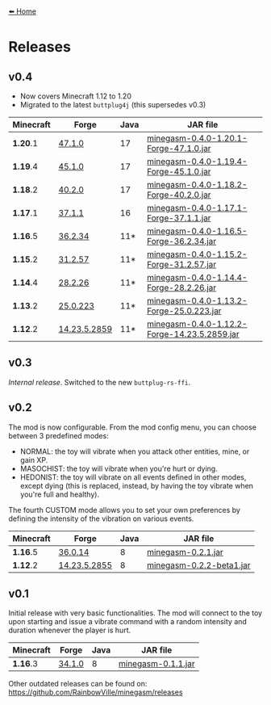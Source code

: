 [⬅️ Home](./)

# Releases
## v0.4
* Now covers Minecraft 1.12 to 1.20
* Migrated to the latest `buttplug4j` (this supersedes v0.3)

| Minecraft  | Forge                                                                                            | Java | JAR file                                                                                                                                                       |
|------------|--------------------------------------------------------------------------------------------------|------|----------------------------------------------------------------------------------------------------------------------------------------------------------------|
| **1.20**.1 | [47.1.0](http://files.minecraftforge.net/maven/net/minecraftforge/forge/index_1.20.1.html)       | 17   | [minegasm-0.4.0-1.20.1-Forge-47.1.0.jar](https://github.com/RainbowVille/minegasm/releases/download/v0.4.0/minegasm-0.4.0-1.20.1-Forge-47.1.0.jar)             |
| **1.19**.4 | [45.1.0](http://files.minecraftforge.net/maven/net/minecraftforge/forge/index_1.19.4.html)       | 17   | [minegasm-0.4.0-1.19.4-Forge-45.1.0.jar](https://github.com/RainbowVille/minegasm/releases/download/v0.4.0/minegasm-0.4.0-1.19.4-Forge-45.1.0.jar)             |
| **1.18**.2 | [40.2.0](http://files.minecraftforge.net/maven/net/minecraftforge/forge/index_1.18.2.html)       | 17   | [minegasm-0.4.0-1.18.2-Forge-40.2.0.jar](https://github.com/RainbowVille/minegasm/releases/download/v0.4.0/minegasm-0.4.0-1.18.2-Forge-40.2.0.jar)             |
| **1.17**.1 | [37.1.1](http://files.minecraftforge.net/maven/net/minecraftforge/forge/index_1.17.1.html)       | 16   | [minegasm-0.4.0-1.17.1-Forge-37.1.1.jar](https://github.com/RainbowVille/minegasm/releases/download/v0.4.0/minegasm-0.4.0-1.17.1-Forge-37.1.1.jar)             |
| **1.16**.5 | [36.2.34](http://files.minecraftforge.net/maven/net/minecraftforge/forge/index_1.16.5.html)      | 11\* | [minegasm-0.4.0-1.16.5-Forge-36.2.34.jar](https://github.com/RainbowVille/minegasm/releases/download/v0.4.0/minegasm-0.4.0-1.16.5-Forge-36.2.34.jar)           |
| **1.15**.2 | [31.2.57](http://files.minecraftforge.net/maven/net/minecraftforge/forge/index_1.15.2.html)      | 11\* | [minegasm-0.4.0-1.15.2-Forge-31.2.57.jar](https://github.com/RainbowVille/minegasm/releases/download/v0.4.0/minegasm-0.4.0-1.15.2-Forge-31.2.57.jar)           |
| **1.14**.4 | [28.2.26](http://files.minecraftforge.net/maven/net/minecraftforge/forge/index_1.14.4.html)      | 11\* | [minegasm-0.4.0-1.14.4-Forge-28.2.26.jar](https://github.com/RainbowVille/minegasm/releases/download/v0.4.0/minegasm-0.4.0-1.14.4-Forge-28.2.26.jar)           |
| **1.13**.2 | [25.0.223](http://files.minecraftforge.net/maven/net/minecraftforge/forge/index_1.13.2.html)     | 11\* | [minegasm-0.4.0-1.13.2-Forge-25.0.223.jar](https://github.com/RainbowVille/minegasm/releases/download/v0.4.0/minegasm-0.4.0-1.13.2-Forge-25.0.223.jar)         |
| **1.12**.2 | [14.23.5.2859](http://files.minecraftforge.net/maven/net/minecraftforge/forge/index_1.12.2.html) | 11\* | [minegasm-0.4.0-1.12.2-Forge-14.23.5.2859.jar](https://github.com/RainbowVille/minegasm/releases/download/v0.4.0/minegasm-0.4.0-1.12.2-Forge-14.23.5.2859.jar) |

## v0.3
*Internal release*. Switched to the new `buttplug-rs-ffi`.

## v0.2
The mod is now configurable. From the mod config menu, you can choose between 3 predefined modes:

* NORMAL: the toy will vibrate when you attack other entities, mine, or gain XP.
* MASOCHIST: the toy will vibrate when you're hurt or dying.
* HEDONIST: the toy will vibrate on all events defined in other modes, except dying (this is replaced, instead, by having the toy vibrate when you're full and healthy).

The fourth CUSTOM mode allows you to set your own preferences by defining the intensity of the vibration on various events.

| Minecraft  | Forge                                                                                            | Java | JAR file                                                                                                                                                       |
|------------|--------------------------------------------------------------------------------------------------|------|----------------------------------------------------------------------------------------------------------------------------------------------------------------|
| **1.16**.5 | [36.0.14](http://files.minecraftforge.net/maven/net/minecraftforge/forge/index_1.16.5.html)      | 8    | [minegasm-0.2.1.jar](https://github.com/RainbowVille/minegasm/releases/download/v0.2.1-1.16.5/minegasm-0.2.1.jar)           |
| **1.12**.2 | [14.23.5.2855](http://files.minecraftforge.net/maven/net/minecraftforge/forge/index_1.12.2.html) | 8    | [minegasm-0.2.2-beta1.jar](https://github.com/RainbowVille/minegasm/releases/download/v0.2.2-1.12.2-beta/minegasm-0.2.2-beta1.jar) |

## v0.1
Initial release with very basic functionalities. The mod will connect to the toy upon starting and issue a vibrate command with a random intensity and duration whenever the player is hurt.

| Minecraft  | Forge                                                                                      | Java | JAR file                                                                                                                                                      |
|------------|--------------------------------------------------------------------------------------------|------|---------------------------------------------------------------------------------------------------------------------------------------------------------------|
| **1.16**.3 | [34.1.0](http://files.minecraftforge.net/maven/net/minecraftforge/forge/index_1.16.3.html) | 8    | [minegasm-0.1.1.jar](https://github.com/RainbowVille/minegasm/releases/download/v0.1.1-1.16.3/minegasm-0.1.1.jar)           |

Other outdated releases can be found on: <https://github.com/RainbowVille/minegasm/releases>
